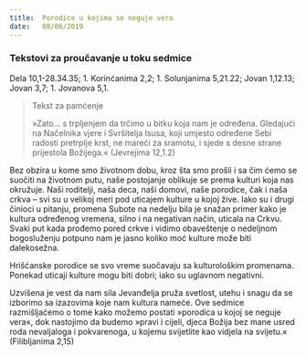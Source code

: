 ```yaml
---
title:  Porodice u kojima se neguje vera
date:   08/06/2019
---
```


### Tekstovi za proučavanje u toku sedmice
Dela 10,1-28.34.35; 1. Korinćanima 2,2; 1. Solunjanima 5,21.22; Jovan 1,12.13; Jovan 3,7; 1. Jovanova 5,1.

> <p>Tekst za pamćenje</p>
> »Zato... s trpljenjem da trčimo u bitku koja nam je određena. Gledajući na Načelnika vjere i Svršitelja Isusa, koji umjesto određene Sebi radosti pretrplje krst, ne mareći za sramotu, i sjede s desne strane prijestola Božijega.« (Jevrejima 12,1.2)

Bez obzira u kome smo životnom dobu, kroz šta smo prošli i sa čim ćemo se suočiti na životnom putu, naše postojanje oblikuje se prema kulturi koja nas okružuje. Naši roditelji, naša deca, naši domovi, naše porodice, čak i naša crkva – svi su u velikoj meri pod uticajem kulture u kojoj žive. Iako su i drugi činioci u pitanju, promena Subote na nedelju bila je snažan primer kako je kultura određenog vremena, silno i na negativan način, uticala na Crkvu. Svaki put kada prođemo pored crkve i vidimo obaveštenje o nedeljnom bogosluženju potpuno nam je jasno koliko moć kulture može biti dalekosežna.

Hrišćanske porodice se svo vreme suočavaju sa kulturološkim promenama. Ponekad uticaji kulture mogu biti dobri; iako su uglavnom negativni.

Uzvišena je vest da nam sila Jevanđelja pruža svetlost, utehu i snagu da se izborimo sa izazovima koje nam kultura nameće. Ove sedmice razmišljaćemo o tome kako možemo postati »porodica u kojoj se neguje vera«, dok nastojimo da budemo »pravi i cijeli, djeca Božija bez mane usred roda nevaljaloga i pokvarenoga, u kojemu svijetlite kao vidjela na svijetu.« (Filibljanima 2,15)
